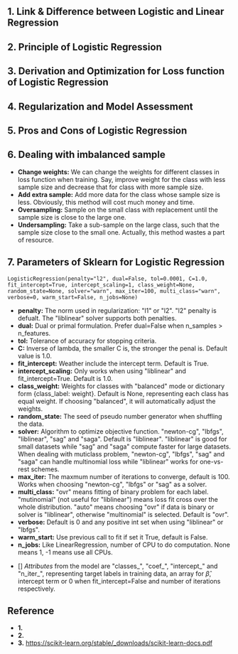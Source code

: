 ## 1. Link & Difference between Logistic and Linear Regression

## 2. Principle of Logistic Regression

## 3. Derivation and Optimization for Loss function of Logistic Regression

## 4. Regularization and Model Assessment

## 5. Pros and Cons of Logistic Regression

## 6. Dealing with imbalanced sample
* **Change weights:** We can change the weights for different classes in loss function when training. Say, improve weight for the class with less sample size and decrease that for class with more sample size.
* **Add extra sample:** Add more data for the class whose sample size is less. Obviously, this method will cost much money and time.
* **Oversampling:** Sample on the small class with replacement until the sample size is close to the large one.
* **Undersampling:** Take a sub-sample on the large class, such that the sample size close to the small one. Actually, this method wastes a part of resource.

## 7. Parameters of Sklearn for Logistic Regression 
```{python}
LogisticRegression(penalty="l2", dual=False, tol=0.0001, C=1.0, fit_intercept=True, intercept_scaling=1, class_weight=None, random_state=None, solver="warn", max_iter=100, multi_class="warn", verbose=0, warm_start=False, n_jobs=None)
```
* **penalty:** The norm used in regularization: "l1" or "l2". "l2" penalty is defualt. The "liblinear" solver supports both penalties.
* **dual:** Dual or primal formulation. Prefer dual=False when n_samples > n_features.
* **tol:** Tolerance of accuracy for stopping criteria.
* **C:** Inverse of lambda, the smaller C is, the stronger the penal is. Default value is 1.0.
* **fit_intercept:** Weather include the intercept term. Default is True.
* **intercept_scaling:** Only works when using "liblinear" and fit_intercept=True. Default is 1.0.
* **class_weight:** Weights for classes with "balanced" mode or dictionary form {class_label: weight}. Default is None, representing each class has equal weight. If choosing "balanced", it will automatically adjust the weights.
* **random_state:** The seed of pseudo number generator when shuffling the data.
* **solver:** Algorithm to optimize objective function. "newton-cg", "lbfgs", "liblinear", "sag" and "saga". Default is "liblinear". "liblinear" is good for small datasets while "sag" and "saga" compute faster for large datasets. When dealing with muticlass problem, "newton-cg", "lbfgs", "sag" and "saga" can handle multinomial loss while "liblinear" works for one-vs-rest schemes.
* **max_iter:** The maxmum number of iterations to converge, default is 100. Works when choosing "newton-cg", "lbfgs" or "sag" as a solver.
* **multi_class:** "ovr" means fitting of binary problem for each label. "mutinomial" (not useful for "liblinear") means loss fit cross over the whole distribution. "auto" means choosing "ovr" if data is binary or solver is "liblinear", otherwise "multinomial" is selected. Default is "ovr".
* **verbose:** Default is 0 and any positive int set when using "liblinear" or "lbfgs".
* **warm_start:** Use previous call to fit if set it True, default is False.
* **n_jobs:** Like LinearRegression, number of CPU to do computation. None means 1, -1 means use all CPUs.
- [] *Attributes* from the model are  "classes_", "coef_", "intercept_" and "n_iter_", representing target labels in training data, an array for $\hat\beta$, intercept term or 0 when fit_intercept=False and number of iterations respectively.






## Reference
* **1.** 
* **2.**
* **3.** https://scikit-learn.org/stable/_downloads/scikit-learn-docs.pdf
